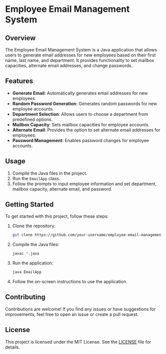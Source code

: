 # Employee Email Management System

## Overview

The Employee Email Management System is a Java application that allows users to generate email addresses for new employees based on their first name, last name, and department. It provides functionality to set mailbox capacities, alternate email addresses, and change passwords.

## Features

- **Generate Email**: Automatically generates email addresses for new employees.
- **Random Password Generation**: Generates random passwords for new employee accounts.
- **Department Selection**: Allows users to choose a department from predefined options.
- **Mailbox Capacity**: Sets mailbox capacities for employee accounts.
- **Alternate Email**: Provides the option to set alternate email addresses for employees.
- **Password Management**: Enables password changes for employee accounts.

## Usage

1. Compile the Java files in the project.
2. Run the `EmailApp` class.
3. Follow the prompts to input employee information and set department, mailbox capacity, alternate email, and password.

## Getting Started

To get started with this project, follow these steps:

1. Clone the repository:

   ```bash
   git clone https://github.com/your-username/employee-email-management.git
   ```

2. Compile the Java files:

   ```bash
   javac *.java
   ```

3. Run the application:

   ```bash
   java EmailApp
   ```

4. Follow the on-screen instructions to use the application.

## Contributing

Contributions are welcome! If you find any issues or have suggestions for improvements, feel free to open an issue or create a pull request.

## License

This project is licensed under the MIT License. See the [LICENSE](https://opensource.org/license/mit) file for details.
